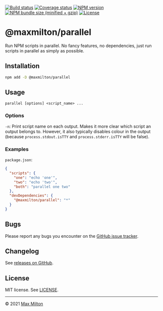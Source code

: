 [![Build status](https://img.shields.io/github/workflow/status/maxmilton/parallel/ci)](https://github.com/maxmilton/parallel/actions)
[![Coverage status](https://img.shields.io/codeclimate/coverage/maxmilton/parallel)](https://codeclimate.com/github/maxmilton/parallel)
[![NPM version](https://img.shields.io/npm/v/@maxmilton/parallel.svg)](https://www.npmjs.com/package/@maxmilton/parallel)
[![NPM bundle size (minified + gzip)](https://img.shields.io/bundlephobia/minzip/@maxmilton/parallel.svg)](https://bundlephobia.com/result?p=@maxmilton/parallel)
[![License](https://img.shields.io/github/license/maxmilton/parallel.svg)](https://github.com/maxmilton/parallel/blob/master/LICENSE)

# @maxmilton/parallel

Run NPM scripts in parallel. No fancy features, no dependencies, just run scripts in parallel as simply as possible.

## Installation

```sh
npm add -D @maxmilton/parallel
```

## Usage

`parallel [options] <script_name> ...`

### Options

`-n`: Print script name on each output. Makes it more clear which script an output belongs to. However, it also typically disables colour in the output (because `process.stdout.isTTY` and `process.stderr.isTTY` will be false).

### Examples

`package.json`:

```json
{
  "scripts": {
    "one": "echo 'one'",
    "two": "echo 'two'",
    "both": "parallel one two"
  },
  "devDependencies": {
    "@maxmilton/parallel": "*"
  }
}
```

## Bugs

Please report any bugs you encounter on the [GitHub issue tracker](https://github.com/maxmilton/parallel/issues).

## Changelog

See [releases on GitHub](https://github.com/maxmilton/parallel/releases).

## License

MIT license. See [LICENSE](https://github.com/maxmilton/parallel/blob/master/LICENSE).

---

© 2021 [Max Milton](https://maxmilton.com)
